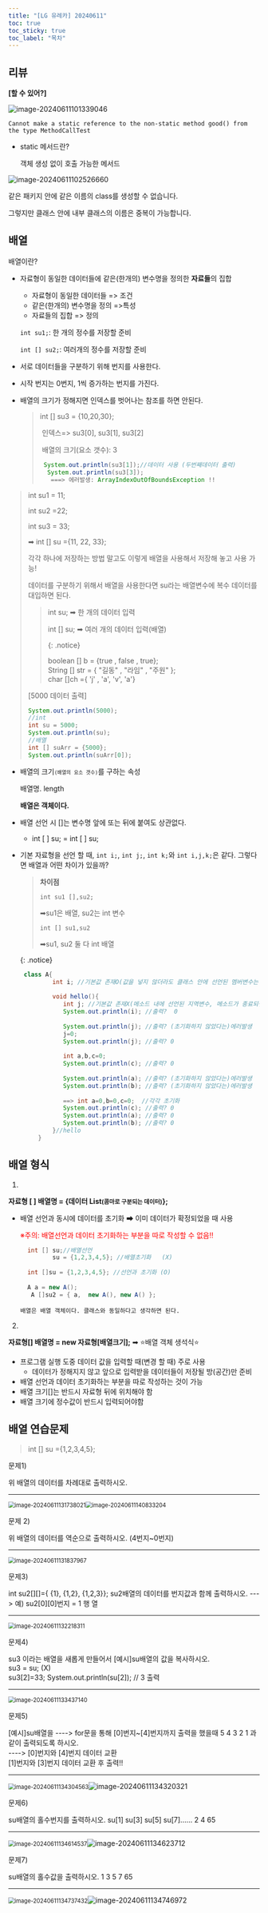 ```yaml
---
title: "[LG 유레카] 20240611"
toc: true
toc_sticky: true
toc_label: "목차"
---
```


## 리뷰

**[할 수 있어?]**

![image-20240611101339046](/../images/2024-06-11-20240611/image-20240611101339046.png)

`Cannot make a static reference to the non-static method good() from the type MethodCallTest`

- static 메서드란?

   객체 생성 없이 호출 가능한 메서드



![image-20240611102526660](/../images/2024-06-11-20240611/image-20240611102526660.png)

같은 패키지 안에 같은 이름의  class를 생성할 수 없습니다.

그렇지만 클래스 안에 내부 클래스의 이름은 중복이 가능합니다.

## 배열

배열이란?

- 자료형이 동일한 데이터들에 같은(한개의) 변수명을 정의한 **자료들**의 집합

  - <span class="hlm">자료형이 동일한</span> 데이터들 => 조건
  - 같은(한개의) 변수명을 정의 =>특성
  - 자료들의 집합 => 정의 

  `int su1;`:  한 개의 정수를 저장할 준비

  `int [] su2;`: 여러개의 정수를 저장할 준비

- 서로 데이터들을 구분하기 위해 번지를 사용한다.

- 시작 번지는 0번지, 1씩 증가하는 번지를 가진다.

- 배열의 크기가 정해지면 인덱스를 벗어나는 참조를 하면 안된다.

  > int [] su3 = {10,20,30};
  >
  > ​	인덱스=> su3[0], su3[1], su3[2]
  >
  > ​	배열의 크기(요소 갯수): 3
  >
  > ``` java
  >  System.out.println(su3[1]);//데이터 사용 (두번째데이터 출력) 
  >   System.out.println(su3[3]); 
  >    ===> 에러발생: ArrayIndexOutOfBoundsException !!
  > ```
  >
  > 

 

>int su1 = 11;
>
>int su2 =22;
>
>int su3 = 33; 
>
>➡ int [] su ={11, 22, 33};
>
>각각 하나에 저장하는 방법 말고도 이렇게 배열을 사용해서 저장해 놓고 사용 가능!
>
>데이터를 구분하기 위해서 배열을 사용한다면 su라는 배열변수에 복수 데이터를 대입하면 된다.
>
>> int su; ➡ 한 개의 데이터 입력
>>
>> int [] su; ➡ 여러 개의 데이터 입력(배열)
>>
>> {: .notice}
>>
>>  boolean [] b = {true  , false ,  true};<br>
>> String [] str = { "길동" ,  "라임" ,  "주원" };<br>char []ch ={ 'j' ,  'a',   'v',   'a'}
>
>[5000 데이터 출력]
>
>``` java
>System.out.println(5000);
>//int
>int su = 5000;
>System.out.println(su);
>//배열
>int [] suArr = {5000};
>System.out.println(suArr[0]);
>```

- 배열의 크기<small>`(배열의 요소 갯수)`</small>를 구하는 속성

  <span class="hlm">배열명. length</span>

  **배열은 객체이다.**

- 배열 선언 시 []는 변수명 앞에 또는 뒤에 붙여도 상관없다.

  - int [ ] su; =  int [ ] su;

- 기본 자료형을 선언 할 때, `int i;`, `int j;`, `int k;`와 `int i,j,k;`은 같다. 그렇다면 배열과 어떤 차이가 있을까?

  > **차이점**
  >
  > `int su1 [],su2;`
  >
  > ➡su1은 배열, su2는 int 변수
  >
  > `int [] su1,su2`
  >
  > ➡su1, su2 둘 다 int 배열

  {: .notice}

  ``` java
   class A{
           int i; //기본값 존재O(값을 넣지 않더라도 클래스 안에 선언된 멤버변수는 기본값이 존재합니다.)
       
           void hello(){
              int j; //기본값 존재X(메소드 내에 선언된 지역변수, 메소드가 종료되면 자동 소멸됩니다.)
              System.out.println(i); //출력?  0
              
              System.out.println(j); //출력? (초기화하지 않았다는)에러발생   
              j=0;
              System.out.println(j); //출력? 0
              
              int a,b,c=0;
              System.out.println(c); //출력? 0 
              
              System.out.println(a); //출력? (초기화하지 않았다는)에러발생
              System.out.println(b); //출력? (초기화하지 않았다는)에러발생
               
              ==> int a=0,b=0,c=0;  //각각 초기화
              System.out.println(c); //출력? 0            
              System.out.println(a); //출력? 0
              System.out.println(b); //출력? 0
           }//hello     
       }
  ```

## 배열 형식

1. 

   **자료형 [ ] 배열명 = {데이터 List<small>(콤마로 구분되는 데이터)</small>};**

   - 배열 선언과 동시에 데이터를 초기화 ➡ 이미 데이터가 확정되었을 때 사용

     <span style="color:red">※주의: 배열선언과 데이터 초기화하는 부분을 따로 작성할 수 없음!!</span>

     ``` java
       int [] su;//배열선언
              su = {1,2,3,4,5}; //배열초기화   (X)
       
       int []su = {1,2,3,4,5}; //선언과 초기화 (O)
       
       A a = new A();
        A []su2 = { a,  new A(), new A() };
     ```

     `배열은 배열 객체이다. 클래스와 동일하다고 생각하면 된다.`

2.  

   <span class="hlm">**자료형[] 배열명 = new 자료형[배열크기];** </span> ➡ ⭐배열 객체 생석식⭐

   - 프로그램 실행 도중 데이터 값을 입력할 때(변경 할 때) 주로 사용
     - 데이터가 정해지지 않고 앞으로 입력받을 데이터들이 저장될 방(공간)만 준비
   - 배열 선언과 데이터 초기화하는 부분을 따로 작성하는 것이 가능
   - 배열 크기[]는 반드시 자료형 뒤에 위치해야 함
   - 배열 크기에 정수값이 반드시 입력되어야함

## 배열 연습문제

> int [] su ={1,2,3,4,5};

문제1)

위 배열의 데이터를 차례대로 출력하시오.

---

<img src="/../images/2024-06-11-20240611/image-20240611131738021.png" alt="image-20240611131738021" style="zoom:80%;" /><img src="/../images/2024-06-11-20240611/image-20240611140833204.png" alt="image-20240611140833204" style="zoom:80%;" />

문제 2)

위 배열의 데이터를 역순으로 출력하시오. (4번지~0번지)

---

<img src="/../images/2024-06-11-20240611/image-20240611131837967.png" alt="image-20240611131837967" style="zoom:80%;" />

문제3) 

int su2[][]={ {1}, {1,2}, {1,2,3}};
   su2배열의 데이터를 번지값과 함께 출력하시오.
   ---> 예) su2\[0][0]번지 = 1
                      행  열   

---

<img src="/../images/2024-06-11-20240611/image-20240611132218311.png" alt="image-20240611132218311" style="zoom:80%;" />

문제4) 

su3 이라는 배열을 새롭게 만들어서 [예시]su배열의 값을 복사하시오.     
     su3 = su; (X)     
     su3[2]=33;
     System.out.println(su[2]); // 3 출력

---

<img src="/../images/2024-06-11-20240611/image-20240611133437140.png" alt="image-20240611133437140" style="zoom:80%;" />

문제5)

 [예시]su배열을
      ----> for문을 통해 [0]번지~[4]번지까지 출력을 했을때
            5  4  3  2  1 과 같이 출력되도록 하시오.          
            ----> [0]번지와 [4]번지 데이터 교환      
        [1]번지와 [3]번지 데이터 교환 후 출력!!   

---

<img src="/../images/2024-06-11-20240611/image-20240611134304563.png" alt="image-20240611134304563" style="zoom:80%;" />![image-20240611134320321](/../images/2024-06-11-20240611/image-20240611134320321.png)

문제6)

 su배열의 홀수번지를 출력하시오.
     su[1]  su[3]  su[5]  su[7]......
       2      4      65

---

<img src="/../images/2024-06-11-20240611/image-20240611134614537.png" alt="image-20240611134614537" style="zoom:80%;" />![image-20240611134623712](/../images/2024-06-11-20240611/image-20240611134623712.png)

문제7)

 su배열의 홀수값을 출력하시오.
     1  3  5  7  65       

---

<img src="/../images/2024-06-11-20240611/image-20240611134737432.png" alt="image-20240611134737432" style="zoom:80%;" />![image-20240611134746972](/../images/2024-06-11-20240611/image-20240611134746972.png)
